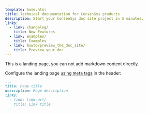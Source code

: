 ```yaml
---
template: home.html
title: Technical documentation for ConsenSys products
description: Start your ConsenSys doc site project in 5 minutes.
links:
  - link: changelog/
    title: New Features
  - link: examples/
    title: Examples
  - link: howto/preview_the_doc_site/
    title: Preview your doc
---
```


This is a landing page, you can not add markdown content directly.

Configure the landing page [using meta tags](https://squidfunk.github.io/mkdocs-material/reference/meta-tags/) in the header:

```markdown
---
title: Page title
description: Page description
links:
  - link: link-url/
    title: Link title
---
```
